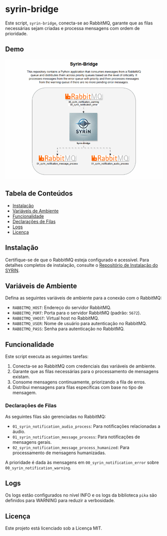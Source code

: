 
# syrin-bridge

Este script, `syrin-bridge`, conecta-se ao RabbitMQ, garante que as filas necessárias sejam criadas e processa mensagens com ordem de prioridade.

## Demo

![Application Demo](./diagram/Syrin-Bridge.gif)

## Tabela de Conteúdos
- [Instalação](#instalação)
- [Variáveis de Ambiente](#variáveis-de-ambiente)
- [Funcionalidade](#funcionalidade)
- [Declarações de Filas](#declarações-de-filas)
- [Logs](#logs)
- [Licença](#licença)

## Instalação

Certifique-se de que o RabbitMQ esteja configurado e acessível. Para detalhes completos de instalação, consulte o [Repositório de Instalação do SYRIN](https://github.com/syrin-alert/syrin-install).

## Variáveis de Ambiente

Defina as seguintes variáveis de ambiente para a conexão com o RabbitMQ:

- `RABBITMQ_HOST`: Endereço do servidor RabbitMQ.
- `RABBITMQ_PORT`: Porta para o servidor RabbitMQ (padrão: `5672`).
- `RABBITMQ_VHOST`: Virtual host no RabbitMQ.
- `RABBITMQ_USER`: Nome de usuário para autenticação no RabbitMQ.
- `RABBITMQ_PASS`: Senha para autenticação no RabbitMQ.

## Funcionalidade

Este script executa as seguintes tarefas:

1. Conecta-se ao RabbitMQ com credenciais das variáveis de ambiente.
2. Garante que as filas necessárias para o processamento de mensagens existam.
3. Consome mensagens continuamente, priorizando a fila de erros.
4. Distribui mensagens para filas específicas com base no tipo de mensagem.

### Declarações de Filas

As seguintes filas são gerenciadas no RabbitMQ:

- `01_syrin_notification_audio_process`: Para notificações relacionadas a áudio.
- `01_syrin_notification_message_process`: Para notificações de mensagens gerais.
- `02_syrin_notification_message_process_humanized`: Para processamento de mensagens humanizadas.

A prioridade é dada às mensagens em `00_syrin_notification_error` sobre `00_syrin_notification_warning`.

## Logs

Os logs estão configurados no nível INFO e os logs da biblioteca `pika` são definidos para WARNING para reduzir a verbosidade.

## Licença

Este projeto está licenciado sob a Licença MIT.
